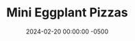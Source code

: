 ---
layout: post
title:  "Mini Eggplant Pizzas"
date:   2024-02-20 00:00:00 -0500
categories: 
- Recipes
- Finger Foods
permalink: /recipes/eggplant-pizza
image: /assets/Food/Finger Food/Eggplant Pizza/eggplant-pizza-cover.jpg
ing: eggplantpizza-ing
facts: eggplantpizza-facts
Prep: 10
Rest: 
Cook: 25
Source1: https://elavegan.com/eggplant-pizza-recipe/#recipe
Source2: 
Description: These low carb eggplant Pizzas are perfect little bite sized appetizers to serve to a group. They're really easy to make, just pre roast the eggplant, add toppings, and bake again. I'll be making this alongside a regular pizza for pizza night in my house for now on. I made about 20 mini pizzas with a large eggplant 
Instructions: 
- Preheat your oven to 425F, and line a baking sheet with parchment paper. Cut your eggplant into 1/2" rounds, and add to the sheet. Season with salt, pepper, and oil, and roast for 15 minutes, until browned<br><br>

- Remove the eggplant from the oven, and top with sauce, cheese, and a dash of oregano on each pizza<br><br>
- <center><img src="/assets/Food/Finger Food/Eggplant Pizza/eggplant-pizza-2.jpg" alt="" class="instruction-image"></center><br>

- Bake for another 10-12 minutes, or until browned to your liking. You can also broil the top for a minute or 2 to brown the cheese
---